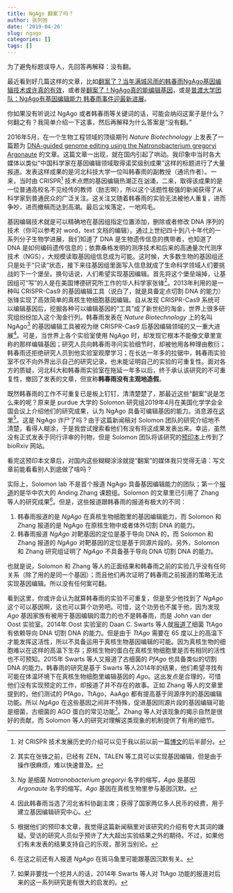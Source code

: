 ```yaml
---
title: NgAgo 翻案了吗？
author: 张列弛
date: '2019-04-26'
slug: ngago
categories: []
tags: []
---
```

为了避免标题误导人，先回答再解释：没有翻。   

最近看到好几篇这样的文章，比如[翻案了？当年满城风雨的韩春雨NgAgo基因编辑技术或许真的有效](http://www.bioon.com/article/6737253.html)，或者是[翻案了！NgAgo真的能编辑基因](http://bbs.comefromchina.com/threads/1670995/)，或是[普渡大学团队：NgAgo有基因编辑能力 韩春雨事件迎最新进展](https://xw.qq.com/cmsid/20190413A058L200)。


你如果没有听说过 NgAgo 或者韩春雨等关键词的话，可能会纳闷这案子是什么？何翻之有？我简单介绍一下这事，然后再解释为什么答案是“没有翻。”   

2016年5月，在一个生物工程领域的顶级期刊 *Nature Biotechnology* 上发表了一篇题为 [DNA-guided genome editing using the Natronobacterium gregoryi Argonaute](https://www.nature.com/articles/nbt.3547#ref13) 的文章。这篇文章一出现，就在国内引起了哄动。我印象中当时各大媒体以类似“中国科学家在基因编辑领域取得诺奖级别成果”这样的标题进行了大量报道。发表这样成果的是河北科技大学一位叫韩春雨的副教授（通讯作者）。一来，当时由 CRISPR[^1] 技术点燃的基因编辑热潮正在汹涌，二来，取得该成果的是一位普通高校名不见经传的教师（励志啊），所以这个话题性极强的新闻获得了从科学家到普通民众的广泛关注。这关注又随着韩春雨的实验无法被他人重复，进而争吵，进而撤稿而达到高潮。最后尘埃落定，一地鸡毛。  

基因编辑技术就是可以精确地在基因组指定位置添加，删除或者修改 DNA 序列的技术（你可以参考对 word，text 文档的编辑）。通过上世纪四十到八十年代的一系列分子生物学进展，我们知道了 DNA 是生物遗传信息的携带者，也知道了 DNA 是如何编码遗传信息的；依靠桑格发明的测序技术和后来的高通量次代测序技术（NGS），大规模读取基因组信息成为可能。这时候，大多数生物的基因组还只是处于“只读”状态，接下来往基因组里面写入信息就成了生命科学领域人们要挑战的下一个堡垒。换句话说，人们希望实现基因编辑。首先将这个堡垒端掉，让基因组可“写”的人是在美国博德研究所工作的华人科学家张锋[^2]。2013年利用的是一种叫 CRISPR-Cas9 的基因编辑工具（说白了，就是具备定点切割 DNA 的能力）张锋实现了高效简单的真核生物细胞基因编辑。自从发现 CRISPR-Cas9 系统可以编辑基因后，挖掘各种可以编辑基因的“工具”成了新世纪的淘金，世界上很多研究组纷纷加入这个淘金行列。韩春雨发表在 *Nature Biotechnology* 上的名叫 NgAgo[^3] 的基因编辑工具被视为继 CRISPR-Cas9 后基因编辑领域的又一重大进展[^4]。可是，当世界上各个实验室使用 NgAgo 时，却发现它根本不能像文章里宣称的那样编辑基因；研究人员向韩春雨寻问实验细节时，却被他用各种理由敷衍；韩春雨还拒绝研究人员到他实验室观摩学习；在长达一年多的拉锯中，韩春雨实验室不仅不向外界出示自己的研究记录，也未能证明自己的实验的可重复性。面对各方的质疑，河北科大和韩春雨实验室在拖延一年多以后，终于承认该研究的不可重复性，撤回了发表的文章，但宣称**韩春雨没有主观地造假**。    

既然韩春雨的工作不可重复已是板上钉钉，清清楚楚了，那最近这些“翻案”说是怎么来的呢？原来是 purdue 大学的 Solomon 研究组2019年4月在美国化学学会全国会议上介绍他们的研究成果，认为 NgAgo 具备可编辑基因的能力。消息源在[这里](https://www.sciencedaily.com/releases/2019/04/190403080451.htm)[^5]。这是 NgAgo 诈尸了吗？由于这篇新闻稿对 Solomon 团队的研究介绍地不清楚，看得人糊涂，于是我尝试搜索看他们有没有将这成果发表出来。幸运，虽然没有正式发表于同行评审的刊物，但是 Solomon 团队将该研究的[预印本](https://www.biorxiv.org/content/biorxiv/early/2019/04/04/597237.full.pdf)上传到了 bioRxiv 网站。  

看完这预印本文章后，对国内这些糊糊涂涂就提“翻案”的媒体我只觉得无语：写文章前能看看别人到底做了啥吗？    

实际上，Solomon lab 不是首个报道 NgAgo 具备基因编辑能力的团队；第一个[报道](https://academic.oup.com/nar/article/47/7/3568/5304309)的是华中农大的 Anding Zhang 课题组。Solomon 的文章里已引用了 Zhang 等人的研究成果[^6]。但是，这些报道跟韩春雨的报道有极大的不同：  

1. 韩春雨报道的是 *NgAgo* 在真核生物细胞里的基因编辑能力，而 Solomon 和 Zhang 报道的是 NgAgo 在原核生物中或者体外切割 DNA 的能力。
2. 韩春雨报道 *NgAgo* 对靶基因的定位是基于导向 DNA 的，而 Solomon 和 Zhang 报道的 *NgAgo* 对靶基因的定位是基于同源片段的。另外，Solomon 和 Zhang 研究组证明了 *NgAgo* 不具备基于导向 DNA 切割 DNA 的能力。  

也就是说，Solomon 和 Zhang 等人的正面结果和韩春雨之前的实验几乎没有任何关系（除了用的是同一个基因）；而且他们再次证明了韩春雨之前报道的策略无法实现基因编辑。所以没有任何案可翻。   

看到这里，你或许会认为就算韩春雨的实验不可重复，但是至少他找到了 *NgAgo* 这个可以基因啊，这也可以算个功劳吧。可惜，这个功劳也不属于他，因为发现 *Ago* 基因家族有被用于基因编辑的潜力的也不是韩春雨，而是 John van der Oost 实验室。2014年 Oost 实验室的 Daan C. Swarts 等人就[报道了](https://www.nature.com/articles/nature12971.pdf)细菌 TtAgo 有依赖导向 DNA 切割 DNA 的能力。但是由于 *TtAgo* 需要在 65 度以上的高温下才能发挥这活性，所以不具备运用于真核生物基因编辑的可能。因为真核生物的细胞难以在这样的高温下生存；原核生物的蛋白在真核生物细胞里是否有相同的活性也不可预知。2015年 Swarts 等人又报道了古细菌的 *PfAgo* 也具备类似的切割 DNA 的能力。韩春雨的研究是基于 Swarts 等人2014年的结果，他们希望寻找有可能在体温环境下在真核生物细胞里编辑基因的 *Ago*。这出发点是合理的，可惜他们没有实现预定的工作，却报道了并不存在的故事。正如 Zhang 等人的文章里提到的，他们测试的 PfAgo，TtAgo，AaAgo 都有提高基于同源序列的基因编辑功能。所以 *NgAgo* 在这些基因之间并不特殊，促进基因同源片段的基因编辑可能是细菌，古细菌的 AGO 蛋白的常见功能[^7]。Zhang 等人对该现象的揭示自然是很好的贡献，而 Solomon 等人的研究对理解这类现象的机制提供了有用的细节。   


[^1]:对 CRISPR 技术发展历史的介绍可以见于我以前以前一篇[博文](https://www.liechi.org/cn/2018/11/evo-3/)的后半部分。
[^2]:其实在张锋之前，已经有 ZEN，TALEN 等工具可以实现基因编辑，但是由于操作很麻烦，难以快速普及。
[^3]: *Ng* 是细菌 *Natronobacterium gregoryi* 名字的缩写，*Ago* 是基因 *Argonaute* 名字的缩写。*Ago* 基因在真核生物里参与基因沉默。
[^4]:因此韩春雨当选了河北省科协副主席；获得了国家两亿多人民币的经费，用于建立基因编辑研究中心。
[^5]:根据他们的预印本文章，我觉得这篇新闻稿里对该研究的介绍有夸大其词的嫌疑。受访的研究人员似乎预许了大大超出实验结果之外的期待。不过，如果他们有未发表的结果支持自己的乐观，那另当别论。
[^6]:在这之前还有人报道 *NgAgo* 在斑马鱼里可能跟基因沉默有关。
[^7]:如果非要找一个挖井人的话，2014年 Swarts 等人对 TtAgo 功能的报道对后来的这一系列研究是有很大的启发的。











